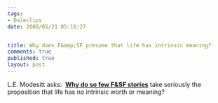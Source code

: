 ```yaml
--- 
tags:
- Daleclips
date: 2008/05/21 05:16:27


title: Why does F&amp;SF presume that life has intrinsic meaning?
comments: true
published: true
layout: post
---
```


L.E. Modesitt asks:  <strong><a href="http://www.lemodesittjr.com/blogs/blog/2008/04/there-must-be-reason.html">Why do so few F&amp;SF stories</a></strong> take seriously the proposition that life has no intrinsic worth or meaning?
